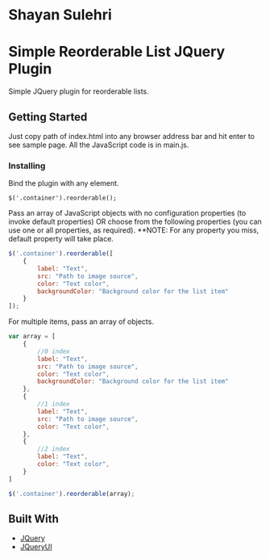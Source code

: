 # Shayan Sulehri
# Simple Reorderable List JQuery Plugin

Simple JQuery plugin for reorderable lists.

## Getting Started

Just copy path of index.html into any browser address bar and hit enter to see sample page.
All the JavaScript code is in main.js.

### Installing

Bind the plugin with any element.

```
$('.container').reorderable();
```

Pass an array of JavaScript objects with no configuration properties (to invoke default properties) OR choose from the following properties (you can use one or all properties, as required).
**NOTE: For any property you miss, default property will take place.

```javascript
$('.container').reorderable([
    {
        label: "Text",
        src: "Path to image source",
        color: "Text color",
        backgroundColor: "Background color for the list item"
    }
]);
```
For multiple items, pass an array of objects.

```javascript
var array = [
    {
        //0 index
        label: "Text",
        src: "Path to image source",
        color: "Text color",
        backgroundColor: "Background color for the list item"
    },
    {
        //1 index
        label: "Text",
        src: "Path to image source",
        color: "Text color",
    },
    {
        //2 index
        label: "Text",
        color: "Text color",
    }
]

$('.container').reorderable(array);
```

## Built With

* [JQuery](http://api.jquery.com/)
* [JQueryUI](http://jqueryui.com/)



